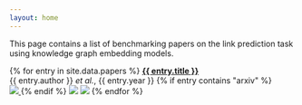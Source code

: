 ```yaml
---
layout: home
---
```

This page contains a list of benchmarking papers on the link prediction task using knowledge graph
embedding models.

{% for entry in site.data.papers %}
<strong><a href="{{ entry.link }}">{{ entry.title }}</a></strong>
<br />{{ entry.author }} *et al.*, {{ entry.year }} {% if entry contains "arxiv" %}
<a href="https://arxiv.org/abs/{{ entry.arxiv }}">
<br />
<img style="display: inline" src="https://img.shields.io/badge/arXiv-{{ entry.arxiv }}-b31b1b" />
</a>
{% endif %}
<img style="display: inline" src="https://img.shields.io/badge/Models-{{ entry.models.size }}-blue" />
<img style="display: inline" src="https://img.shields.io/badge/Datasets-{{ entry.datasets.size }}-blueviolet" />
{% endfor %}
